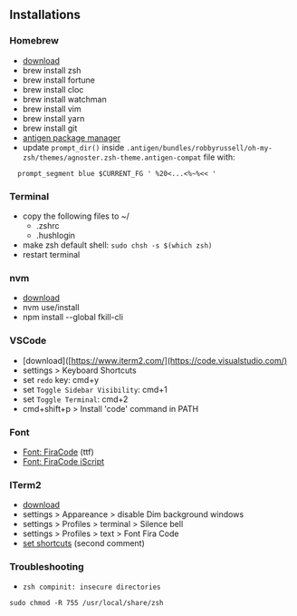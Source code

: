## Installations

### Homebrew
- [download](https://brew.sh/index_it.html)
- brew install zsh
- brew install fortune
- brew install cloc
- brew install watchman
- brew install vim
- brew install yarn
- brew install git
- [antigen package manager](https://github.com/zsh-users/antigen)
- update `prompt_dir()` inside `.antigen/bundles/robbyrussell/oh-my-zsh/themes/agnoster.zsh-theme.antigen-compat` file with:
```
  prompt_segment blue $CURRENT_FG ' %20<...<%~%<< '
```

### Terminal
- copy the following files to ~/
  - .zshrc
  - .hushlogin
- make zsh default shell: `sudo chsh -s $(which zsh)`
- restart terminal

### nvm
- [download](https://github.com/creationix/nvm)
- nvm use/install
- npm install --global fkill-cli

### VSCode
- [download]([https://www.iterm2.com/](https://code.visualstudio.com/)
- settings > Keyboard Shortcuts
- set `redo` key: cmd+y
- set `Toggle Sidebar Visibility`: cmd+1
- set `Toggle Terminal`: cmd+2
- cmd+shift+p > Install 'code' command in PATH

### Font
- [Font: FiraCode](https://github.com/tonsky/FiraCode) (ttf)
- [Font: FiraCode iScript](https://github.com/kencrocken/FiraCodeiScript)

### ITerm2
- [download](https://www.iterm2.com/)
- settings > Appareance > disable Dim background windows
- settings > Profiles > terminal > Silence bell
- settings > Profiles > text > Font Fira Code
- [set shortcuts](https://stackoverflow.com/questions/6205157/iterm-2-how-to-set-keyboard-shortcuts-to-jump-to-beginning-end-of-line) (second comment)

### Troubleshooting
- `zsh compinit: insecure directories`
```
sudo chmod -R 755 /usr/local/share/zsh
```
